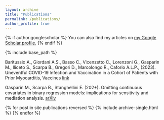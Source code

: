 ```yaml
---
layout: archive
title: "Publications"
permalink: /publications/
author_profile: true
---
```


{% if author.googlescholar %}
  You can also find my articles on <u><a href="{{author.googlescholar}}">my Google Scholar profile</a>.</u>
{% endif %}

{% include base_path %}

Baritussio A., Giordani A.S., Basso C., Vicenzetto C., Lorenzoni G., Gasparin M., Iliceto S., Scarpa B., Gregori D., Marcolongo R., Caforio A.L.P., (2023). Uneventful COVID-19 Infection and Vaccination in a Cohort of Patients with Prior Myocarditis, Vaccines [link](https://www.mdpi.com/2076-393X/11/12/1742)


Gasparin M., Scarpa B., Stanghellini E. (202+). Omitting continuous covariates in binary regression models: implications for sensitivity and mediation analysis. [arXiv](https://arxiv.org/abs/2306.09969)

{% for post in site.publications reversed %}
  {% include archive-single.html %}
{% endfor %}
